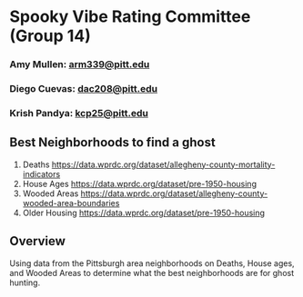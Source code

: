 # Spooky Vibe Rating Committee (Group 14)
### Amy Mullen: arm339@pitt.edu
### Diego Cuevas: dac208@pitt.edu
### Krish Pandya: kcp25@pitt.edu
## Best Neighborhoods to find a ghost
1. Deaths
https://data.wprdc.org/dataset/allegheny-county-mortality-indicators
2. House Ages
https://data.wprdc.org/dataset/pre-1950-housing
3. Wooded Areas
https://data.wprdc.org/dataset/allegheny-county-wooded-area-boundaries
4. Older Housing
https://data.wprdc.org/dataset/pre-1950-housing

## Overview
Using data from the Pittsburgh area neighborhoods on Deaths, House ages, and Wooded Areas to determine what the best neighborhoods are for ghost hunting.
